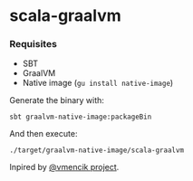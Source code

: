 # scala-graalvm


### Requisites
- SBT
- GraalVM
- Native image (`gu install native-image`)

Generate the binary with:

```
sbt graalvm-native-image:packageBin
```

And then execute:
```
./target/graalvm-native-image/scala-graalvm
```

Inpired by [@vmencik project](https://github.com/vmencik/akka-graal-native).
